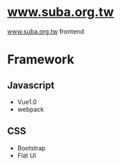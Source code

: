 # www.suba.org.tw
www.suba.org.tw frontend
# Framework
## Javascript
  * Vue1.0
  * webpack
## CSS
  * Bootstrap
  * Flat UI